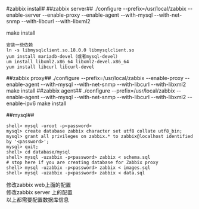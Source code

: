 #zabbix install#
##zabbix server##
./configure --prefix=/usr/local/zabbix --enable-server --enable-proxy --enable-agent --with-mysql --with-net-snmp --with-libcurl --with-libxml2

make install

```
安装一些依赖
ln -s libmysqlclient.so.18.0.0 libmysqlclient.so
yum install mariadb-devel（或者mysql-devel）
um install libxml2.x86_64 libxml2-devel.x86_64
yum install libcurl libcurl-devel
```
##zabbix proxy##
./configure --prefix=/usr/local/zabbix --enable-proxy --enable-agent --with-mysql --with-net-snmp --with-libcurl --with-libxml2
make install
##zabbix agent##
./configure --prefix=/usr/local/zabbix --enable-agent --with-mysql --with-net-snmp --with-libcurl --with-libxml2 --enable-ipv6
make install

##mysql##
```
shell> mysql -uroot -p<password>
mysql> create database zabbix character set utf8 collate utf8_bin;
mysql> grant all privileges on zabbix.* to zabbix@localhost identified by '<password>';
mysql> quit;
shell> cd database/mysql
shell> mysql -uzabbix -p<password> zabbix < schema.sql
# stop here if you are creating database for Zabbix proxy
shell> mysql -uzabbix -p<password> zabbix < images.sql
shell> mysql -uzabbix -p<password> zabbix < data.sql
```
修改zabbix web上面的配置  
修改zabbix server 上的配置  
以上都需要配置数据库信息 

 
